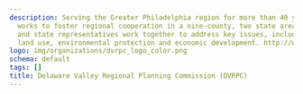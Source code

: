 ```yaml
---
description: Serving the Greater Philadelphia region for more than 40 years, DVRPC
  works to foster regional cooperation in a nine-county, two state area. City, county
  and state representatives work together to address key issues, including transportation,
  land use, environmental protection and economic development. http://www.dvrpc.org/
logo: img/organizations/dvrpc_logo_color.png
schema: default
tags: []
title: Delaware Valley Regional Planning Commission (DVRPC)
---
```

